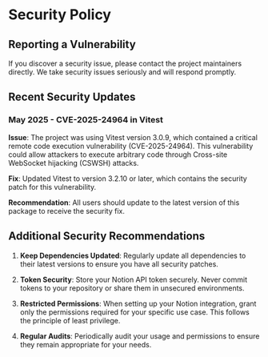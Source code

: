 # Security Policy

## Reporting a Vulnerability

If you discover a security issue, please contact the project maintainers directly. We take security issues seriously and will respond promptly.

## Recent Security Updates

### May 2025 - CVE-2025-24964 in Vitest

**Issue**: The project was using Vitest version 3.0.9, which contained a critical remote code execution vulnerability (CVE-2025-24964). This vulnerability could allow attackers to execute arbitrary code through Cross-site WebSocket hijacking (CSWSH) attacks.

**Fix**: Updated Vitest to version 3.2.10 or later, which contains the security patch for this vulnerability.

**Recommendation**: All users should update to the latest version of this package to receive the security fix.

## Additional Security Recommendations

1. **Keep Dependencies Updated**: Regularly update all dependencies to their latest versions to ensure you have all security patches.

2. **Token Security**: Store your Notion API token securely. Never commit tokens to your repository or share them in unsecured environments.

3. **Restricted Permissions**: When setting up your Notion integration, grant only the permissions required for your specific use case. This follows the principle of least privilege.

4. **Regular Audits**: Periodically audit your usage and permissions to ensure they remain appropriate for your needs.
